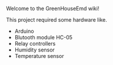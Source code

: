 Welcome to the GreenHouseEmd wiki!

This project required some hardware like.
* Arduino 
* Blutooth module HC-05 
* Relay controllers
* Humidity sensor
* Temperature sensor
